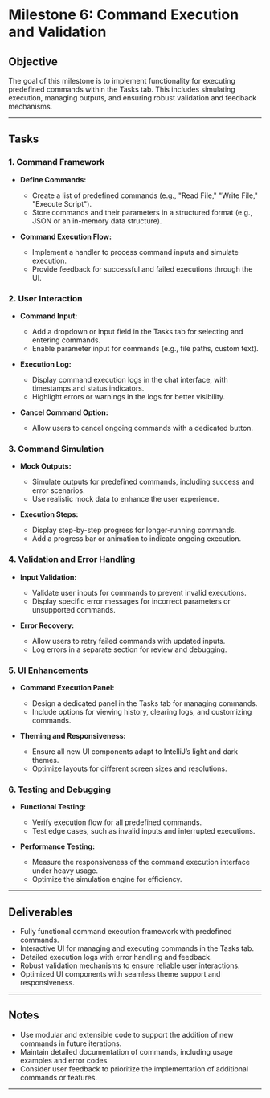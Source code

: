 # Milestone 6: Command Execution and Validation

## Objective
The goal of this milestone is to implement functionality for executing predefined commands within the Tasks tab. This includes simulating execution, managing outputs, and ensuring robust validation and feedback mechanisms.

---

## Tasks

### 1. Command Framework
- **Define Commands:**
  - Create a list of predefined commands (e.g., "Read File," "Write File," "Execute Script").
  - Store commands and their parameters in a structured format (e.g., JSON or an in-memory data structure).

- **Command Execution Flow:**
  - Implement a handler to process command inputs and simulate execution.
  - Provide feedback for successful and failed executions through the UI.

### 2. User Interaction
- **Command Input:**
  - Add a dropdown or input field in the Tasks tab for selecting and entering commands.
  - Enable parameter input for commands (e.g., file paths, custom text).

- **Execution Log:**
  - Display command execution logs in the chat interface, with timestamps and status indicators.
  - Highlight errors or warnings in the logs for better visibility.

- **Cancel Command Option:**
  - Allow users to cancel ongoing commands with a dedicated button.

### 3. Command Simulation
- **Mock Outputs:**
  - Simulate outputs for predefined commands, including success and error scenarios.
  - Use realistic mock data to enhance the user experience.

- **Execution Steps:**
  - Display step-by-step progress for longer-running commands.
  - Add a progress bar or animation to indicate ongoing execution.

### 4. Validation and Error Handling
- **Input Validation:**
  - Validate user inputs for commands to prevent invalid executions.
  - Display specific error messages for incorrect parameters or unsupported commands.

- **Error Recovery:**
  - Allow users to retry failed commands with updated inputs.
  - Log errors in a separate section for review and debugging.

### 5. UI Enhancements
- **Command Execution Panel:**
  - Design a dedicated panel in the Tasks tab for managing commands.
  - Include options for viewing history, clearing logs, and customizing commands.

- **Theming and Responsiveness:**
  - Ensure all new UI components adapt to IntelliJ’s light and dark themes.
  - Optimize layouts for different screen sizes and resolutions.

### 6. Testing and Debugging
- **Functional Testing:**
  - Verify execution flow for all predefined commands.
  - Test edge cases, such as invalid inputs and interrupted executions.

- **Performance Testing:**
  - Measure the responsiveness of the command execution interface under heavy usage.
  - Optimize the simulation engine for efficiency.

---

## Deliverables
- Fully functional command execution framework with predefined commands.
- Interactive UI for managing and executing commands in the Tasks tab.
- Detailed execution logs with error handling and feedback.
- Robust validation mechanisms to ensure reliable user interactions.
- Optimized UI components with seamless theme support and responsiveness.

---

## Notes
- Use modular and extensible code to support the addition of new commands in future iterations.
- Maintain detailed documentation of commands, including usage examples and error codes.
- Consider user feedback to prioritize the implementation of additional commands or features.

---
